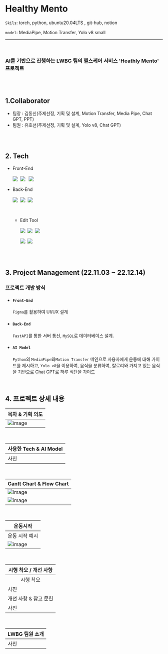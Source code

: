 # Healthy Mento

`Skils`: torch, python, ubuntu20.04LTS , git-hub, notion

`model`: MediaPipe, Motion Transfer, Yolo v8 small

<hr>
<br>

### <b>AI를 기반으로 진행하는 LWBG 팀의 헬스케어 서비스 'Heathly Mento' 프로젝트</b>

<br><br>

## 1.Collaborator
- 팀장 : 김동신(주제선정, 기획 및 설계, Motion Transfer, Media Pipe, Chat GPT, PPT)
- 팀원 : 유호선(주제선정, 기획 및 설계, Yolo v8, Chat GPT)

<br><br>

## 2. Tech
- Front-End
<br><br>
  <img src="https://img.shields.io/badge/HTML5-E34F26?style=flat-square&logo=HTML5&logoColor=white">&nbsp;
      <img src="https://img.shields.io/badge/CSS3-1572B6?style=flat-square&logo=CSS3&logoColor=white">&nbsp;
&nbsp;<img src="https://img.shields.io/badge/Figma-F24E1E?style=flat-square&logo=Figma&logoColor=white">
  
- Back-End
<br><br>
      <img src="https://img.shields.io/badge/Python-3776AB?style=flat-square&logo=Python&logoColor=white">&nbsp;
  <img src="https://img.shields.io/badge/FastAPI-009688?style=flat-square&logo=FastAPI&logoColor=white">&nbsp;
  <img src="https://img.shields.io/badge/Mysql-4479A1?style=flat-square&logo=Mysql&logoColor=white">&nbsp;

  <br>

  - Edit Tool
  <br><br>
      <img src="https://img.shields.io/badge/Visual Studio Code-007ACC?style=flat-square&logo=Visual Studio Code&logoColor=white">&nbsp;
      <img src="https://img.shields.io/badge/Mysql Workbench-4479A1?style=flat-square&logo=Mysql&logoColor=white">&nbsp;
      <img src="https://img.shields.io/badge/Jupyter Notebook-F37626?style=flat-square&logo=Jupyter&logoColor=white">&nbsp;

     <img src="https://img.shields.io/badge/Git-F05032?style=flat-square&logo=Git&logoColor=white">&nbsp;
      <img src="https://img.shields.io/badge/GitHub-181717?style=flat-square&logo=GitHub&logoColor=white">

<br><br>

## 3. Project Management (22.11.03 ~ 22.12.14)
### 프로젝트 개발 방식
  - #### `Front-End`

    `Figma`를 활용하여 UI/UX 설계
    <br>
  - #### `Back-End`

    `FastAPI`를 통한 서버 통신, `MySQL`로 데이터베이스 설계.
    <br>
  - #### `AI Model`

    `Python`의 `MediaPipe`와`Motion Transfer` 메인으로 사용자에게 운동에 대해 가이드를 제시하고,
    `Yolo v8`을 이용하여, 음식을 분류하여, 칼로리와 가지고 있는 음식을 기반으로 Chat GPT로 하루 식단을 가이드
    
    <br>

## 4. 프로젝트 상세 내용
<div align='center'>
  
  |목차 & 기획 의도|
  |---|
  |![image](https://github.com/KimDong-gue/Second_Team_Project/assets/116249934/0a5f30ca-b9bf-484c-90fd-d438b6b5f842)|
  <br>
  
  |사용한 Tech & AI Model|
  |---|
  |사진|
  <br>
  
  |Gantt Chart & Flow Chart|
  |---|
  |![image](https://github.com/KimDong-gue/Healthy-Mento/assets/116249934/698326d3-6137-4ad4-8e9e-c14a547e4cae)|
|![image](https://github.com/KimDong-gue/Healthy-Mento/assets/116249934/449f5882-8d72-43cd-8855-6cf162d26e3c)|

  <br>
  
  | 운동시작 |
  |---|
  |<div align='center'>운동 시작 예시</div>|
  |![image](https://github.com/KimDong-gue/Healthy-Mento/assets/116249934/ec2f6c02-49f7-49db-ab7c-e0b98555a5be)|




  <br>
  
  |시행 착오 / 개선 사항|
  |---|
  |<div align='center'>시행 착오</div>|
  |사진|
  |<div align='center'>개선 사항 & 참고 문헌<div>|
  |사진|
  <br>
  
  |LWBG 팀원 소개|
  |---|
  |사진|

</div>

